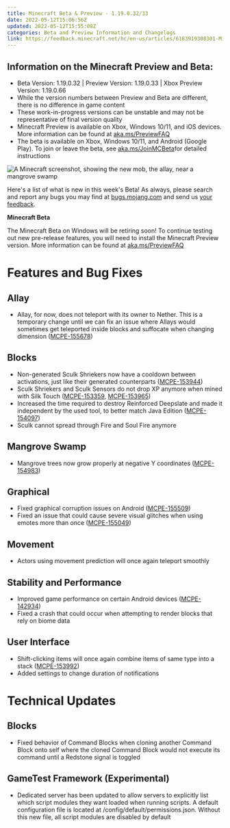 ```yaml
---
title: Minecraft Beta & Preview - 1.19.0.32/33
date: 2022-05-12T15:06:56Z
updated: 2022-05-12T15:55:08Z
categories: Beta and Preview Information and Changelogs
link: https://feedback.minecraft.net/hc/en-us/articles/6183919308301-Minecraft-Beta-Preview-1-19-0-32-33
---
```


## Information on the Minecraft Preview and Beta: 

- Beta Version: 1.19.0.32 \| Preview Version: 1.19.0.33 \| Xbox Preview Version: 1.19.0.66
- While the version numbers between Preview and Beta are different, there is no difference in game content
- These work-in-progress versions can be unstable and may not be representative of final version quality
- Minecraft Preview is available on Xbox, Windows 10/11, and iOS devices. More information can be found at [aka.ms/PreviewFAQ](http://aka.ms/PreviewFAQ)
- The beta is available on Xbox, Windows 10/11, and Android (Google Play). To join or leave the beta, see [aka.ms/JoinMCBeta](https://aka.ms/JoinMCBeta)for detailed instructions 

![A Minecraft screenshot, showing the new mob, the allay, near a mangrove swamp](https://feedback.minecraft.net/hc/article_attachments/6183833141901/beta19_6_16x9.jpg)

Here's a list of what is new in this week's Beta! As always, please search and report any bugs you may find at [bugs.mojang.com](http://bugs.mojang.com/) and send us [your feedback](https://aka.ms/MinecraftBetaFeedback).

  
**Minecraft Beta**

The Minecraft Beta on Windows will be retiring soon! To continue testing out new pre-release features, you will need to install the Minecraft Preview version. More information can be found at [aka.ms/PreviewFAQ](http://aka.ms/PreviewFAQ) 

# **Features and Bug Fixes**

## **Allay**

- Allay, for now, does not teleport with its owner to Nether. This is a temporary change until we can fix an issue where Allays would sometimes get teleported inside blocks and suffocate when changing dimension ([MCPE-155678](https://bugs.mojang.com/browse/MCPE-155678))

## **Blocks**

- Non-generated Sculk Shriekers now have a cooldown between activations, just like their generated counterparts ([MCPE-153944](https://bugs.mojang.com/browse/MCPE-153944))
- Sculk Shriekers and Sculk Sensors do not drop XP anymore when mined with Silk Touch ([MCPE-153359](https://bugs.mojang.com/browse/MCPE-153359), [MCPE-153965](https://bugs.mojang.com/browse/MCPE-153965))
- Increased the time required to destroy Reinforced Deepslate and made it independent by the used tool, to better match Java Edition ([MCPE-154097](https://bugs.mojang.com/browse/MCPE-154097))
- Sculk cannot spread through Fire and Soul Fire anymore

## **Mangrove Swamp**

- Mangrove trees now grow properly at negative Y coordinates ([MCPE-154983](https://bugs.mojang.com/browse/MCPE-154983))

## **Graphical**

- Fixed graphical corruption issues on Android ([MCPE-155509](https://bugs.mojang.com/browse/MCPE-155509))
- Fixed an issue that could cause severe visual glitches when using emotes more than once ([MCPE-155049](https://bugs.mojang.com/browse/MCPE-155049))

## **Movement**

- Actors using movement prediction will once again teleport smoothly

## **Stability and Performance**

- Improved game performance on certain Android devices ([MCPE-142934](https://bugs.mojang.com/browse/MCPE-142934))
- Fixed a crash that could occur when attempting to render blocks that rely on biome data

## **User Interface**

- Shift-clicking items will once again combine items of same type into a stack ([MCPE-153992](https://bugs.mojang.com/browse/MCPE-153992))
- Added settings to change duration of notifications

# **Technical Updates**

## **Blocks**

- Fixed behavior of Command Blocks when cloning another Command Block onto self where the cloned Command Block would not execute its command until a Redstone signal is toggled  
    

## **GameTest Framework (Experimental)**

- Dedicated server has been updated to allow servers to explicitly list which script modules they want loaded when running scripts. A default configuration file is located at /config/default/permissions.json. Without this new file, all script modules are disabled by default
